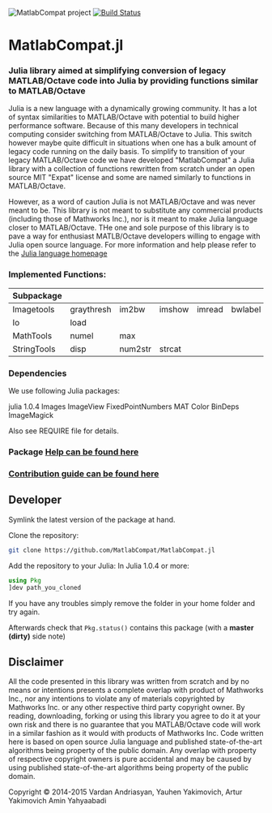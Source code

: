 ![MatlabCompat project](logo.png)
[![Build Status](https://travis-ci.org/MatlabCompat/MatlabCompat.jl.svg?branch=master)](https://travis-ci.org/MatlabCompat/MatlabCompat.jl)

# MatlabCompat.jl
### Julia library aimed at simplifying conversion of legacy MATLAB/Octave code into Julia by providing functions similar to MATLAB/Octave



Julia is a new language with a dynamically growing community. It has a lot of syntax similarities to MATLAB/Octave with potential to build higher performance software. Because of this many developers in technical computing consider switching from MATLAB/Octave to Julia. This switch however maybe quite difficult in situations when one has a bulk amount of legacy code running on the daily basis. To simplify to transition of your legacy MATLAB/Octave code we have developed "MatlabCompat" a Julia library with a collection of functions rewritten from scratch under an open source MIT "Expat" license and some are named similarly to functions in MATLAB/Octave.



However, as a word of caution Julia is not MATLAB/Octave and was never meant to be. This library is not meant to substitute any commercial products (including those of Mathworks Inc.), nor is it meant to make Julia language closer to MATLAB/Octave. THe one and sole purpose of this library is to pave a way for enthusiast MATLB/Octave developers willing to engage with Julia open source language. For more information and help please refer to the [Julia language homepage](http://www.julialang.org/)

### Implemented Functions:
| Subpackage  |            |         |        |        |         |     |     |           |       |
|-------------|------------|---------|--------|--------|---------|-----|-----|-----------|-------|
| Imagetools  | graythresh | im2bw   | imshow | imread | bwlabel | jet | hsv | label2rgb | strel |
| Io          | load       |         |        |        |         |     |     |           |       |
| MathTools   | numel      | max     |        |        |         |     |     |           |       |
| StringTools | disp       | num2str | strcat |        |         |     |     |           |       |


### Dependencies

We use following Julia packages:

julia 1.0.4
Images
ImageView
FixedPointNumbers
MAT
Color
BinDeps
ImageMagick

Also see REQUIRE file for details.

### Package [Help can be found here](http://matlabcompat.github.io/help.html)

### [Contribution guide can be found here](http://matlabcompat.github.io/contribute.html)

## Developer

Symlink the latest version of the package at hand. 

Clone the repository:
```bash
git clone https://github.com/MatlabCompat/MatlabCompat.jl
```
Add the repository to your Julia:
In Julia 1.0.4 or more:
```jl
using Pkg
]dev path_you_cloned 
```

If you have any troubles simply remove the folder in your home folder and try again.

Afterwards check that `Pkg.status()` contains this package (with a **master (dirty)** side note)

## Disclaimer
All the code presented in this library was written from scratch and by no means or intentions presents a complete overlap with product of Mathworks Inc., nor any intentions to violate any of materials copyrighted by Mathworks Inc. or any other respective third party copyright owner. By reading, downloading, forking or using this library you agree to do it at your own risk and there is no guarantee that you MATLAB/Octave code will work in a similar fashion as it would with products of Mathworks Inc. Code written here is based on open source Julia language and published state-of-the-art algorithms being property of the public domain. Any overlap with property of respective copyright owners is pure accidental and may be caused by using published state-of-the-art algorithms being property of the public domain.

Copyright © 2014-2015 Vardan Andriasyan, Yauhen Yakimovich, Artur Yakimovich
Amin Yahyaabadi

